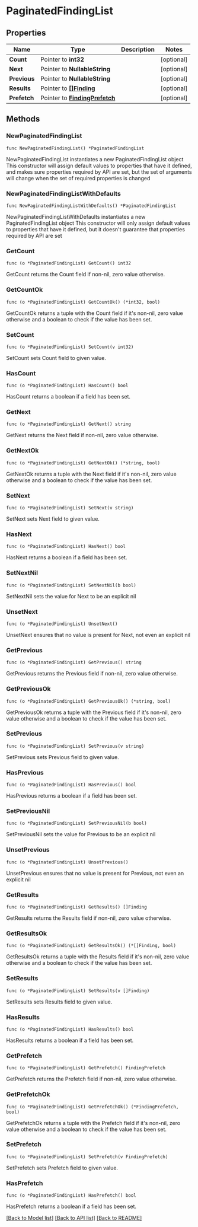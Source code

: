 # PaginatedFindingList

## Properties

Name | Type | Description | Notes
------------ | ------------- | ------------- | -------------
**Count** | Pointer to **int32** |  | [optional] 
**Next** | Pointer to **NullableString** |  | [optional] 
**Previous** | Pointer to **NullableString** |  | [optional] 
**Results** | Pointer to [**[]Finding**](Finding.md) |  | [optional] 
**Prefetch** | Pointer to [**FindingPrefetch**](FindingPrefetch.md) |  | [optional] 

## Methods

### NewPaginatedFindingList

`func NewPaginatedFindingList() *PaginatedFindingList`

NewPaginatedFindingList instantiates a new PaginatedFindingList object
This constructor will assign default values to properties that have it defined,
and makes sure properties required by API are set, but the set of arguments
will change when the set of required properties is changed

### NewPaginatedFindingListWithDefaults

`func NewPaginatedFindingListWithDefaults() *PaginatedFindingList`

NewPaginatedFindingListWithDefaults instantiates a new PaginatedFindingList object
This constructor will only assign default values to properties that have it defined,
but it doesn't guarantee that properties required by API are set

### GetCount

`func (o *PaginatedFindingList) GetCount() int32`

GetCount returns the Count field if non-nil, zero value otherwise.

### GetCountOk

`func (o *PaginatedFindingList) GetCountOk() (*int32, bool)`

GetCountOk returns a tuple with the Count field if it's non-nil, zero value otherwise
and a boolean to check if the value has been set.

### SetCount

`func (o *PaginatedFindingList) SetCount(v int32)`

SetCount sets Count field to given value.

### HasCount

`func (o *PaginatedFindingList) HasCount() bool`

HasCount returns a boolean if a field has been set.

### GetNext

`func (o *PaginatedFindingList) GetNext() string`

GetNext returns the Next field if non-nil, zero value otherwise.

### GetNextOk

`func (o *PaginatedFindingList) GetNextOk() (*string, bool)`

GetNextOk returns a tuple with the Next field if it's non-nil, zero value otherwise
and a boolean to check if the value has been set.

### SetNext

`func (o *PaginatedFindingList) SetNext(v string)`

SetNext sets Next field to given value.

### HasNext

`func (o *PaginatedFindingList) HasNext() bool`

HasNext returns a boolean if a field has been set.

### SetNextNil

`func (o *PaginatedFindingList) SetNextNil(b bool)`

 SetNextNil sets the value for Next to be an explicit nil

### UnsetNext
`func (o *PaginatedFindingList) UnsetNext()`

UnsetNext ensures that no value is present for Next, not even an explicit nil
### GetPrevious

`func (o *PaginatedFindingList) GetPrevious() string`

GetPrevious returns the Previous field if non-nil, zero value otherwise.

### GetPreviousOk

`func (o *PaginatedFindingList) GetPreviousOk() (*string, bool)`

GetPreviousOk returns a tuple with the Previous field if it's non-nil, zero value otherwise
and a boolean to check if the value has been set.

### SetPrevious

`func (o *PaginatedFindingList) SetPrevious(v string)`

SetPrevious sets Previous field to given value.

### HasPrevious

`func (o *PaginatedFindingList) HasPrevious() bool`

HasPrevious returns a boolean if a field has been set.

### SetPreviousNil

`func (o *PaginatedFindingList) SetPreviousNil(b bool)`

 SetPreviousNil sets the value for Previous to be an explicit nil

### UnsetPrevious
`func (o *PaginatedFindingList) UnsetPrevious()`

UnsetPrevious ensures that no value is present for Previous, not even an explicit nil
### GetResults

`func (o *PaginatedFindingList) GetResults() []Finding`

GetResults returns the Results field if non-nil, zero value otherwise.

### GetResultsOk

`func (o *PaginatedFindingList) GetResultsOk() (*[]Finding, bool)`

GetResultsOk returns a tuple with the Results field if it's non-nil, zero value otherwise
and a boolean to check if the value has been set.

### SetResults

`func (o *PaginatedFindingList) SetResults(v []Finding)`

SetResults sets Results field to given value.

### HasResults

`func (o *PaginatedFindingList) HasResults() bool`

HasResults returns a boolean if a field has been set.

### GetPrefetch

`func (o *PaginatedFindingList) GetPrefetch() FindingPrefetch`

GetPrefetch returns the Prefetch field if non-nil, zero value otherwise.

### GetPrefetchOk

`func (o *PaginatedFindingList) GetPrefetchOk() (*FindingPrefetch, bool)`

GetPrefetchOk returns a tuple with the Prefetch field if it's non-nil, zero value otherwise
and a boolean to check if the value has been set.

### SetPrefetch

`func (o *PaginatedFindingList) SetPrefetch(v FindingPrefetch)`

SetPrefetch sets Prefetch field to given value.

### HasPrefetch

`func (o *PaginatedFindingList) HasPrefetch() bool`

HasPrefetch returns a boolean if a field has been set.


[[Back to Model list]](../README.md#documentation-for-models) [[Back to API list]](../README.md#documentation-for-api-endpoints) [[Back to README]](../README.md)



